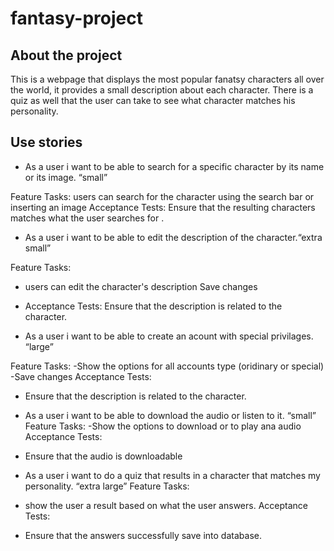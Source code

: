 # fantasy-project

## About the project

This is a webpage that displays the most popular fanatsy characters all over the world,
it provides a small description about each character.
There is a quiz as well that the user can take to see what character matches his personality.

## Use stories 

- As a user i want to be able to search for a specific character by its name or its image. “small”

 Feature Tasks:
 users can search for the character using the search bar or inserting an image
 Acceptance Tests:
 Ensure that the resulting characters matches what the user searches for .

- As a user i want to be able to edit the description of the character.“extra small” 

 Feature Tasks:
 - users can edit the character's description 
 Save changes
 - Acceptance Tests:
 Ensure that the description is related to the character.


- As a user i want to be able to create an acount with special privilages. “large”

 Feature Tasks:
 -Show the options for all accounts type (oridinary or special)
 -Save changes
 Acceptance Tests:
 - Ensure that the description is related to the character.

- As a user i want to be able to download the audio or listen to it. “small”
 Feature Tasks:
 -Show the options to download or to play ana audio
 Acceptance Tests:
 - Ensure that the audio is downloadable 

- As a user i want to do a quiz that results in a character that matches my personality.  “extra large”
 Feature Tasks:
 - show the user a result based on what the user answers.
 Acceptance Tests:
 - Ensure that the answers successfully save into database.




